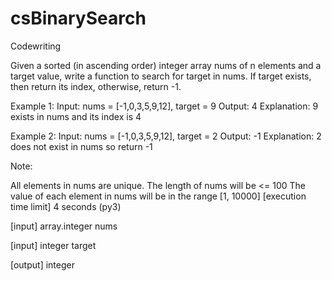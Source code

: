 # csBinarySearch

Codewriting

Given a sorted (in ascending order) integer array nums of n elements and a target value, write a function to search for target in nums. If target exists, then return its index, otherwise, return -1.

Example 1:
Input: nums = [-1,0,3,5,9,12], target = 9
Output: 4
Explanation: 9 exists in nums and its index is 4

Example 2:
Input: nums = [-1,0,3,5,9,12], target = 2
Output: -1
Explanation: 2 does not exist in nums so return -1

Note:

All elements in nums are unique.
The length of nums will be <= 100
The value of each element in nums will be in the range [1, 10000]
[execution time limit] 4 seconds (py3)

[input] array.integer nums

[input] integer target

[output] integer
